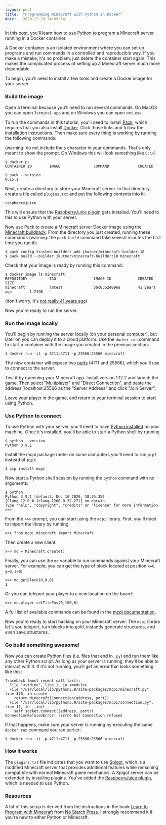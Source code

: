 ```yaml
---
layout: post
title:  "Programming Minecraft with Python in Docker"
date:   2020-12-29 14:09:24
---
```


In this post, you'll learn how to use Python to program a Minecraft server running in a Docker container.

A Docker container is an isolated environment where you can set up programs and run commands in a controlled and reproducible way. If you make a mistake, it's no problem; just delete the container start again. This makes the complicated process of setting up a Minecraft server much more dependable.

To begin, you'll need to install a few tools and create a Docker image for your server.

### Build the image

Open a terminal because you'll need to run several commands. On MacOS you can open `Terminal.app` and on Windows you can open `cmd.exe`.

To run the commands in this tutorial, you'll need to install [Pack](https://buildpacks.io/docs/tools/pack/), which requires that you also install [Docker](https://www.docker.com/products/docker-desktop). Click those links and follow the installation instructions. Then make sure every thing is working by running the following commands:

(warning: do not include the `$` character in your commands. That's only meant to show the prompt. On Windows this will look something like `C:\>`)

```
$ docker ps
CONTAINER ID        IMAGE               COMMAND             CREATED

$ pack --version
0.15.1
```

Next, create a directory to store your Minecraft server. In that directory, create a file called `plugins.txt` and put the following contents into it:

```
raspberryjuice
```

This will ensure that the [RaspberryJuice plugin](https://www.spigotmc.org/resources/raspberryjuice.22724/) gets installed. You'll need to this to use Python with your server.

Now use Pack to create a Minecraft server Docker image using the [Minecraft buildpack](https://github.com/jkutner/minecraft-buildpack). From the directory you just created, running these commands (warning: the `pack build` command take several minutes the first time you run it):

```
$ pack config trusted-builders add jkutner/minecraft-builder:18
$ pack build --builder jkutner/minecraft-builder:18 minecraft
```

Check that your image is ready by running this command:

```
$ docker image ls minecraft
REPOSITORY          TAG                 IMAGE ID            CREATED             SIZE
minecraft           latest              bbc0352e09ea        41 years ago        1.21GB
```

(don't worry, it's [not really 41 years ago](https://medium.com/buildpacks/time-travel-with-pack-e0efd8bf05db))

Now you're ready to run the server.

### Run the image locally

You'll begin by running the server locally (on your personal computer), but later on you can deploy it to a cloud platform. Use the `docker run` command to start a container with the image you created in the previous section:

```
$ docker run -it -p 4711:4711 -p 25566:25566 minecraft
```

The new container will expose two [ports](https://en.wikipedia.org/wiki/Port_%28computer_networking%29) (4711 and 25566), which you'll use to connect to the server.

Test it by openning your Minecraft app. Install version 1.12.2 and launch the game. Then select "Multiplayer" and "Direct Connection", and paste the address `localhost:25566 as the "Server Address" and click "Join Server".

Leave your player in the game, and return to your terminal session to start using Python.

### Use Python to connect

To use Python with your server, you'll need to have [Python installed](https://wiki.python.org/moin/BeginnersGuide/Download) on your machine. Once it's installed, you'll be able to start a Python shell by running

```
$ python --version
Python 3.9.1
```

Install the mcpi package (note: on some computers you'll need to run `pip3` instead of `pip`):

```
$ pip install mcpi
```

Now start a Python shell session by running the `python` command with no arguments:

```
$ python
Python 3.9.1 (default, Dec 10 2020, 10:36:35)
[Clang 12.0.0 (clang-1200.0.32.27)] on darwin
Type "help", "copyright", "credits" or "license" for more information.
>>>
```

From the `>>>` prompt, you can start using the `mcpi` library. First, you'll need to import the library by running:

```
>>> from mcpi.minecraft import Minecraft
```

Then create a new client:

```
>>> mc = Minecraft.create()
```

Finally, you can use the `mc` variable to run commands against your Minecraft server. For example, you can get the type of block located at position `x=0`, `y=0`, `z=0`:

```
>>> mc.getBlock(0,0,0)
1
```

Or you can teleport your player to a new location on the board:

```
>>> mc.player.setTilePos(0,100,0)
```

A full list of available commands can be found in the [mcpi documentation](https://github.com/martinohanlon/mcpi).

Now you're ready to start hacking on your Minecraft server. The `mcpi` library let's you teleport, turn blocks into gold, instantly generate structures, and even save structures.

### Go build something awesome!

Now you can create Python files (i.e. files that end in `.py`) and run them like any other Python script. As long as your server is running, they'll be able to interact with it. If it's not running, you'll get an error that looks something like this:

```
Traceback (most recent call last):
  File "<stdin>", line 1, in <module>
  File "/usr/local/lib/python3.9/site-packages/mcpi/minecraft.py", line 376, in create
    return Minecraft(Connection(address, port))
  File "/usr/local/lib/python3.9/site-packages/mcpi/connection.py", line 17, in __init__
    self.socket.connect((address, port))
ConnectionRefusedError: [Errno 61] Connection refused
```

If that happens, make sure your server is running by executing the same `docker run` command you ran earlier:

```
$ docker run -it -p 4711:4711 -p 25566:25566 minecraft
```

### How it works

The `plugins.txt` file indicates that you want to use [Spigot](https://www.spigotmc.org/), which is a modified Minecraft server that provides additional features while remaining compatible with normal Minecraft game mechanics. A Spigot server can be extended by installing plugins. You've added the [RaspberryJuice plugin](https://www.spigotmc.org/resources/raspberryjuice.22724/), which is needed to use Python.

### Resources

A lot of this setup is derived from the instructions in the book [Learn to Program with Minecraft](https://nostarch.com/programwithminecraft) from [No Starch Press](https://nostarch.com/). I strongly recommend it if you're new to either Python or Minecraft.
